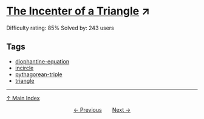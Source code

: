 # [The Incenter of a Triangle](https://projecteuler.net/problem=482) ↗️

Difficulty rating: 85%
Solved by: 243 users
## Tags

- [diophantine-equation](../tags/diophantine-equation.md)
- [incircle](../tags/incircle.md)
- [pythagorean-triple](../tags/pythagorean-triple.md)
- [triangle](../tags/triangle.md)



---

[↑ Main Index](../README.md)


<div align=center><a href='481.md'>← Previous</a> &nbsp;&nbsp; &nbsp;&nbsp;  <a href='483.md'>Next →</a></div>
